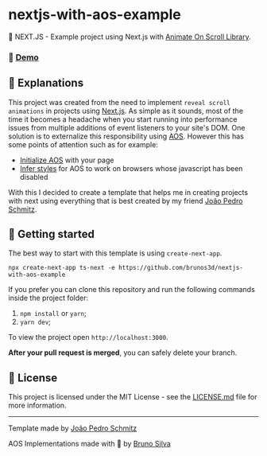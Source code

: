 # nextjs-with-aos-example

🔺 NEXT.JS - Example project using Next.js with [Animate On Scroll Library](https://www.npmjs.com/package/aos).

### 🚀 [Demo](https://nextjs-with-aos-example.vercel.app/)

## 💬 Explanations

This project was created from the need to implement `reveal scroll animations` in projects using [Next.js](https://nextjs.org/).
As simple as it sounds, most of the time it becomes a headache when you start running into performance issues from multiple additions of event listeners to your site's DOM.
One solution is to externalize this responsibility using [AOS](https://www.npmjs.com/package/aos).
However this has some points of attention such as for example:
- [Initialize AOS](https://github.com/BrunoS3D/nextjs-with-aos-example/blob/461faf6325f8599ee09f226d15774c8905e2fdab/src/pages/_app.tsx#L10) with your page
- [Infer styles](https://github.com/BrunoS3D/nextjs-with-aos-example/blob/461faf6325f8599ee09f226d15774c8905e2fdab/src/pages/_document.tsx#L18) for AOS to work on browsers whose javascript has been disabled

With this I decided to create a template that helps me in creating projects with next using everything that is best created by my friend [João Pedro Schmitz](https://github.com/jpedroschmitz).

## 🚀 Getting started

The best way to start with this template is using `create-next-app`.

```
npx create-next-app ts-next -e https://github.com/brunos3d/nextjs-with-aos-example
```

If you prefer you can clone this repository and run the following commands inside the project folder:

1. `npm install` or `yarn`;
2. `yarn dev`;

To view the project open `http://localhost:3000`.

**After your pull request is merged**, you can safely delete your branch.

## 📝 License

This project is licensed under the MIT License - see the [LICENSE.md](LICENSE.md) file for more information.

---

Template made by [João Pedro Schmitz](https://github.com/jpedroschmitz)

AOS Implementations made with 💜 by [Bruno Silva](https://github.com/brunos3d)
